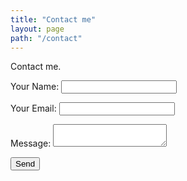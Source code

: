 ```yaml
---
title: "Contact me"
layout: page
path: "/contact"
---
```


Contact me.

<form name="contact"  
action="/thanks.html" 
data-netlify="true"
data-netlify-honeypot="bot-field">
  <p>
    <label>Your Name: <input type="text" name="name"></label>   
  </p>
  <p>
    <label>Your Email: <input type="email" name="email"></label>
  </p>
  <p>
    <label>Message: <textarea name="message"></textarea></label>
  </p>
  <p>
    <button type="submit">Send</button>
  </p>
</form>
